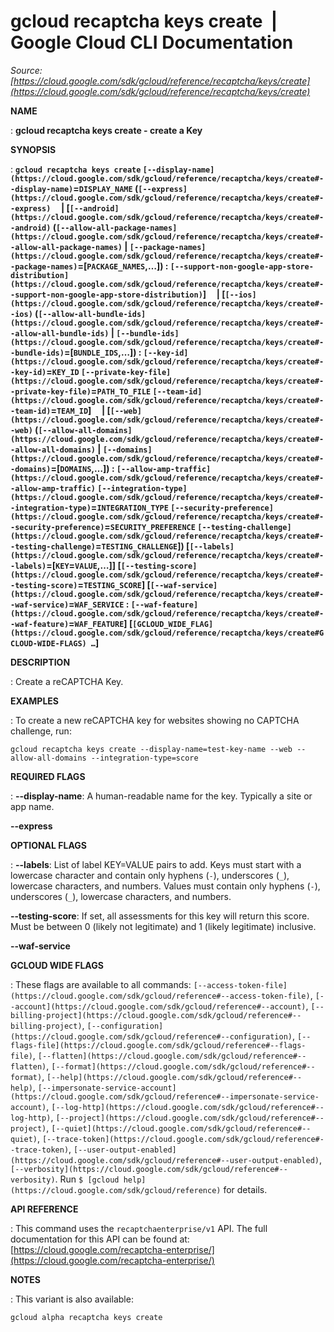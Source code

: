 # gcloud recaptcha keys create  |  Google Cloud CLI Documentation

*Source: [https://cloud.google.com/sdk/gcloud/reference/recaptcha/keys/create](https://cloud.google.com/sdk/gcloud/reference/recaptcha/keys/create)*

**NAME**

: **gcloud recaptcha keys create - create a Key**

**SYNOPSIS**

: **`gcloud recaptcha keys create` `[--display-name](https://cloud.google.com/sdk/gcloud/reference/recaptcha/keys/create#--display-name)`=`DISPLAY_NAME` (`[--express](https://cloud.google.com/sdk/gcloud/reference/recaptcha/keys/create#--express)`     | [`[--android](https://cloud.google.com/sdk/gcloud/reference/recaptcha/keys/create#--android)` (`[--allow-all-package-names](https://cloud.google.com/sdk/gcloud/reference/recaptcha/keys/create#--allow-all-package-names)` | `[--package-names](https://cloud.google.com/sdk/gcloud/reference/recaptcha/keys/create#--package-names)`=[`PACKAGE_NAMES`,…]) : `[--support-non-google-app-store-distribution](https://cloud.google.com/sdk/gcloud/reference/recaptcha/keys/create#--support-non-google-app-store-distribution)`]     | [`[--ios](https://cloud.google.com/sdk/gcloud/reference/recaptcha/keys/create#--ios)` (`[--allow-all-bundle-ids](https://cloud.google.com/sdk/gcloud/reference/recaptcha/keys/create#--allow-all-bundle-ids)` | `[--bundle-ids](https://cloud.google.com/sdk/gcloud/reference/recaptcha/keys/create#--bundle-ids)`=[`BUNDLE_IDS`,…]) : `[--key-id](https://cloud.google.com/sdk/gcloud/reference/recaptcha/keys/create#--key-id)`=`KEY_ID` `[--private-key-file](https://cloud.google.com/sdk/gcloud/reference/recaptcha/keys/create#--private-key-file)`=`PATH_TO_FILE` `[--team-id](https://cloud.google.com/sdk/gcloud/reference/recaptcha/keys/create#--team-id)`=`TEAM_ID`]     | [`[--web](https://cloud.google.com/sdk/gcloud/reference/recaptcha/keys/create#--web)` (`[--allow-all-domains](https://cloud.google.com/sdk/gcloud/reference/recaptcha/keys/create#--allow-all-domains)` | `[--domains](https://cloud.google.com/sdk/gcloud/reference/recaptcha/keys/create#--domains)`=[`DOMAINS`,…]) : `[--allow-amp-traffic](https://cloud.google.com/sdk/gcloud/reference/recaptcha/keys/create#--allow-amp-traffic)` `[--integration-type](https://cloud.google.com/sdk/gcloud/reference/recaptcha/keys/create#--integration-type)`=`INTEGRATION_TYPE` `[--security-preference](https://cloud.google.com/sdk/gcloud/reference/recaptcha/keys/create#--security-preference)`=`SECURITY_PREFERENCE` `[--testing-challenge](https://cloud.google.com/sdk/gcloud/reference/recaptcha/keys/create#--testing-challenge)`=`TESTING_CHALLENGE`]) [`[--labels](https://cloud.google.com/sdk/gcloud/reference/recaptcha/keys/create#--labels)`=[`KEY`=`VALUE`,…]] [`[--testing-score](https://cloud.google.com/sdk/gcloud/reference/recaptcha/keys/create#--testing-score)`=`TESTING_SCORE`] [`[--waf-service](https://cloud.google.com/sdk/gcloud/reference/recaptcha/keys/create#--waf-service)`=`WAF_SERVICE` : `[--waf-feature](https://cloud.google.com/sdk/gcloud/reference/recaptcha/keys/create#--waf-feature)`=`WAF_FEATURE`] [`[GCLOUD_WIDE_FLAG](https://cloud.google.com/sdk/gcloud/reference/recaptcha/keys/create#GCLOUD-WIDE-FLAGS) …`]**

**DESCRIPTION**

: Create a reCAPTCHA Key.

**EXAMPLES**

: To create a new reCAPTCHA key for websites showing no CAPTCHA challenge, run:

```
gcloud recaptcha keys create --display-name=test-key-name --web --allow-all-domains --integration-type=score
```

**REQUIRED FLAGS**

: **--display-name**:
A human-readable name for the key. Typically a site or app name.

**--express**

**OPTIONAL FLAGS**

: **--labels**:
List of label KEY=VALUE pairs to add.
Keys must start with a lowercase character and contain only hyphens
(`-`), underscores (`_`), lowercase characters, and
numbers. Values must contain only hyphens (`-`), underscores
(`_`), lowercase characters, and numbers.

**--testing-score**:
If set, all assessments for this key will return this score. Must be between 0
(likely not legitimate) and 1 (likely legitimate) inclusive.

**--waf-service**

**GCLOUD WIDE FLAGS**

: These flags are available to all commands: `[--access-token-file](https://cloud.google.com/sdk/gcloud/reference#--access-token-file)`,
`[--account](https://cloud.google.com/sdk/gcloud/reference#--account)`, `[--billing-project](https://cloud.google.com/sdk/gcloud/reference#--billing-project)`,
`[--configuration](https://cloud.google.com/sdk/gcloud/reference#--configuration)`,
`[--flags-file](https://cloud.google.com/sdk/gcloud/reference#--flags-file)`,
`[--flatten](https://cloud.google.com/sdk/gcloud/reference#--flatten)`, `[--format](https://cloud.google.com/sdk/gcloud/reference#--format)`, `[--help](https://cloud.google.com/sdk/gcloud/reference#--help)`, `[--impersonate-service-account](https://cloud.google.com/sdk/gcloud/reference#--impersonate-service-account)`,
`[--log-http](https://cloud.google.com/sdk/gcloud/reference#--log-http)`,
`[--project](https://cloud.google.com/sdk/gcloud/reference#--project)`, `[--quiet](https://cloud.google.com/sdk/gcloud/reference#--quiet)`, `[--trace-token](https://cloud.google.com/sdk/gcloud/reference#--trace-token)`, `[--user-output-enabled](https://cloud.google.com/sdk/gcloud/reference#--user-output-enabled)`,
`[--verbosity](https://cloud.google.com/sdk/gcloud/reference#--verbosity)`.
Run `$ [gcloud help](https://cloud.google.com/sdk/gcloud/reference)` for details.

**API REFERENCE**

: This command uses the `recaptchaenterprise/v1` API. The full
documentation for this API can be found at: [https://cloud.google.com/recaptcha-enterprise/](https://cloud.google.com/recaptcha-enterprise/)

**NOTES**

: This variant is also available:

```
gcloud alpha recaptcha keys create
```